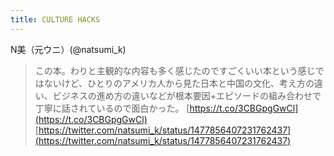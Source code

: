 ```yaml
---
title: CULTURE HACKS
---
```


N美（元ウニ）(@natsumi_k)

 > 
 > この本。わりと主観的な内容も多く感じたのですごくいい本という感じではないけど、ひとりのアメリカ人から見た日本と中国の文化、考え方の違い、ビジネスの進め方の違いなどが根本要因+エピソードの組み合わせで丁寧に話されているので面白かった。
 > [https://t.co/3CBGpgGwCl](https://t.co/3CBGpgGwCl)
 > [https://twitter.com/natsumi_k/status/1477856407231762437](https://twitter.com/natsumi_k/status/1477856407231762437)
